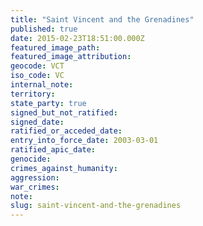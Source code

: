 ```yaml
---
title: "Saint Vincent and the Grenadines"
published: true
date: 2015-02-23T18:51:00.000Z
featured_image_path:
featured_image_attribution:
geocode: VCT
iso_code: VC
internal_note:
territory:
state_party: true
signed_but_not_ratified:
signed_date:
ratified_or_acceded_date:
entry_into_force_date: 2003-03-01
ratified_apic_date:
genocide:
crimes_against_humanity:
aggression:
war_crimes:
note:
slug: saint-vincent-and-the-grenadines
---
```

